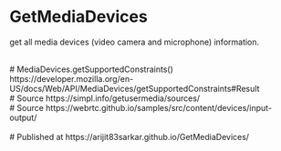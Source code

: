 # GetMediaDevices
get all media devices (video camera and microphone) information.

<br/>
# MediaDevices.getSupportedConstraints() 
https://developer.mozilla.org/en-US/docs/Web/API/MediaDevices/getSupportedConstraints#Result
<br/>
# Source 
https://simpl.info/getusermedia/sources/
<br/>
# Source 
https://webrtc.github.io/samples/src/content/devices/input-output/
<br/><br/>
# Published at 
https://arijit83sarkar.github.io/GetMediaDevices/

